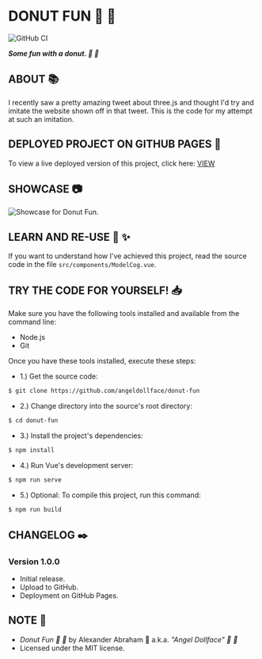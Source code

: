 # DONUT FUN :ocean: :doughnut:

![GitHub CI](https://github.com/angeldollface/donut-fun/actions/workflows/vue.yml/badge.svg)

***Some fun with a donut. :ocean: :doughnut:***

## ABOUT :books:

I recently saw a pretty amazing tweet about three.js and thought I'd try and imitate the website shown off in that tweet. This is the code for my attempt at such an imitation.

## DEPLOYED PROJECT ON GITHUB PAGES :rocket:

To view a live deployed version of this project, click here: [VIEW](https://angeldollface.boo/donut-fun)

## SHOWCASE :camera:

![Showcase for Donut Fun.](/assets/donut-fun.gif)

## LEARN AND RE-USE :thinking: :sparkles:

If you want to understand how I've achieved this project, read the source code in the file `src/components/ModelCog.vue`.

## TRY THE CODE FOR YOURSELF! :inbox_tray:

Make sure you have the following tools installed and available from the command line:

- Node.js
- Git

Once you have these tools installed, execute these steps:

- 1.) Get the source code:

```bash
$ git clone https://github.com/angeldollface/donut-fun
```

- 2.) Change directory into the source's root directory:

```bash
$ cd donut-fun
```

- 3.) Install the project's dependencies:

```bash
$ npm install
```

- 4.) Run Vue's development server:

```bash
$ npm run serve
```

- 5.) Optional: To compile this project, run this command:

```bash
$ npm run build
```


## CHANGELOG :black_nib:

### Version 1.0.0

- Initial release.
- Upload to GitHub.
- Deployment on GitHub Pages.

## NOTE :scroll:

- *Donut Fun :ocean: :doughnut:* by Alexander Abraham :black_heart: a.k.a. *"Angel Dollface" :dolls: :ribbon:*
- Licensed under the MIT license.
